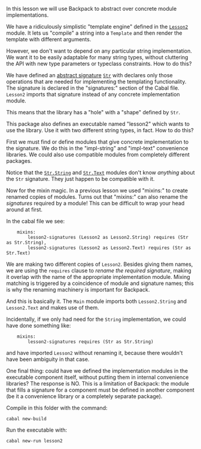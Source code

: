 In this lesson we will use Backpack to abstract over concrete module
implementations.

We have a ridiculously simplistic "template engine" defined in the
[`Lesson2`](./lib/Lesson2.hs) module. It lets us "compile" a string into a
`Template` and then render the template with different arguments.

However, we don't want to depend on any particular string implementation. We
want it to be easily adaptable for many string types, without cluttering the
API with new type parameters or typeclass constraints. How to do this?

We have defined an [abstract
signature](https://wiki.haskell.org/Module_signature) [`Str`](./lib/Str.hsig)
with declares only those operations that are needed for implementing the
templating functionality. The signature is declared in the "signatures:"
section of the Cabal file. `Lesson2` imports that signature instead of any
concrete implementation module. 

This means that the library has a "hole" with a "shape" defined by `Str`. 

This package also defines an executable named "lesson2" which wants to use the
library. Use it with two different string types, in fact. How to do this?

First we must find or define modules that give concrete implementation to the
signature. We do this in the "impl-string" and "impl-text" convenience
libraries. We could also use compatible modules from completely different
packages.

Notice that the [`Str.String`](./impl/Str/String.hs) and
[`Str.Text`](./impl/Str/Text.hs) modules don't know *anything* about the `Str`
signature. They just happen to be compatible with it.

Now for the mixin magic. In a previous lesson we used "mixins:" to create
renamed copies of modules. Turns out that "mixins:" can also rename the
*signatures* required by a module! This can be difficult to wrap your head
around at first.

In the cabal file we see:

```
    mixins:
        lesson2-signatures (Lesson2 as Lesson2.String) requires (Str as Str.String), 
        lesson2-signatures (Lesson2 as Lesson2.Text) requires (Str as Str.Text) 
```

We are making two different copies of `Lesson2`. Besides giving them names, we
are using the `requires` clause to *rename the required signature*, making it
overlap with the name of the appropriate implementation module. Mixing matching
is triggered by a coincidence of module and signature names; this is why the
renaming machinery is important for Backpack.

And this is basically it. The `Main` module imports both `Lesson2.String` and
`Lesson2.Text` and makes use of them.

Incidentally, if we only had need for the
`String` implementation, we could have done something like:

```
    mixins:
        lesson2-signatures requires (Str as Str.String) 
```

and have imported `Lesson2` without renaming it, because there wouldn't have
been ambiguity in that case.

One final thing: could have we defined the implementation modules in the
executable component itself, without putting them in internal convenience
libraries? The response is NO. This is a limitation of Backpack: the module
that fills a signature for a component must be defined in another component (be
it a convenience library or a completely separate package). 

Compile in this folder with the command:

```
cabal new-build
```
Run the executable with:

```
cabal new-run lesson2
```
